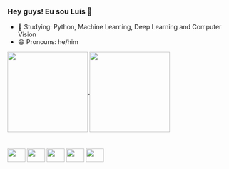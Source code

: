 ### Hey guys! Eu sou Luís 👋

- 🌱 Studying: Python, Machine Learning, Deep Learning and Computer Vision
- 😄 Pronouns: he/him

<a href="https://github.com/anuraghazra/github-readme-stats">
  <img align="center" height=180 src="https://github-readme-stats.vercel.app/api?username=luish87508931&show_icons=true&theme=dracula" />
</a>
<a href="https://github.com/anuraghazra/convoychat">
  <img align="center" height=180em src="https://github-readme-stats.vercel.app/api/top-langs/?username=luish87508931&layout=compact&theme=dracula" />
</a>

<div style="display:inline_bock; gap:20px; margin-top: 20px;"><br>
  <img align="center" height=30em width=40em src="https://cdn.jsdelivr.net/gh/devicons/devicon/icons/python/python-original.svg" />
  <img align="center" height=30em width=40em src="https://cdn.jsdelivr.net/gh/devicons/devicon/icons/pandas/pandas-original.svg" />
  <img align="center" height=30em width=40em src="https://cdn.jsdelivr.net/gh/devicons/devicon/icons/numpy/numpy-original.svg" />
  <img align="center" height=30em width=40em src="https://cdn.jsdelivr.net/gh/devicons/devicon/icons/html5/html5-original.svg" />
  <img align="center" height=30em width=40em src="https://cdn.jsdelivr.net/gh/devicons/devicon/icons/css3/css3-original.svg" />
</div>

